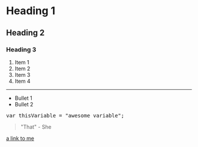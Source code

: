 <h1>Heading 1</h1>

<h2>Heading 2</h2>

<h3>Heading 3</h3>

<ol>
<li>Item 1</li>
<li>Item 2</li>
<li>Item 3</li>
<li>Item 4</li>
</ol>

<hr/>

<ul>
<li>Bullet 1</li>
<li>Bullet 2</li>
</ul>

<pre class="code">
var thisVariable = "awesome variable";
</pre>

<blockquote>
"That" - She
</blockquote>

<a href="http://www.stevebrownlee.com">a link to me</a>
